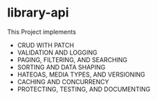 # library-api

This Project  implements

- CRUD WITH PATCH
- VALIDATION AND LOGGING
- PAGING, FILTERING, AND SEARCHING
- SORTING AND DATA SHAPING
- HATEOAS, MEDIA TYPES, AND VERSIONING
- CACHING AND CONCURRENCY
- PROTECTING, TESTING, AND DOCUMENTING

